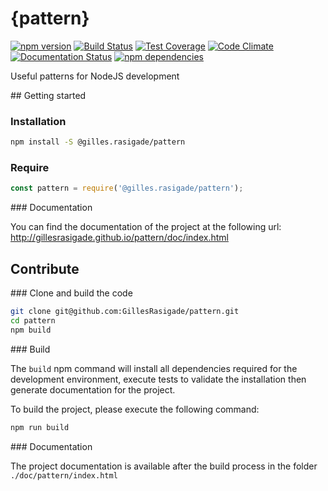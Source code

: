 # {pattern}

[![npm version](https://badge.fury.io/js/%40gilles.rasigade%2Fpattern.svg)](https://badge.fury.io/js/%40gilles.rasigade%2Fpattern) [![Build Status](https://travis-ci.org/GillesRasigade/pattern.svg?branch=master)](https://travis-ci.org/GillesRasigade/pattern) [![Test Coverage](https://codeclimate.com/github/GillesRasigade/pattern/badges/coverage.svg)](https://codeclimate.com/github/GillesRasigade/pattern/coverage) [![Code Climate](https://codeclimate.com/github/GillesRasigade/pattern/badges/gpa.svg)](https://codeclimate.com/github/GillesRasigade/pattern) [![Documentation Status](https://readthedocs.org/projects/pattern/badge/?version=latest)](http://pattern.readthedocs.org/en/latest/?badge=latest) [![npm dependencies](https://david-dm.org/GillesRasigade/pattern.svg)](https://david-dm.org/GillesRasigade/pattern.svg)

Useful patterns for NodeJS development

## Getting started

### Installation

```bash
npm install -S @gilles.rasigade/pattern
```

### Require

```js
const pattern = require('@gilles.rasigade/pattern');
```

### Documentation

You can find the documentation of the project at the following url:
http://gillesrasigade.github.io/pattern/doc/index.html

## Contribute

### Clone and build the code

```bash
git clone git@github.com:GillesRasigade/pattern.git
cd pattern
npm build
```

### Build

The `build` npm command will install all dependencies required for the development
environment, execute tests to validate the installation then generate documentation
for the project.

To build the project, please execute the following command:

```bash
npm run build
```

### Documentation

The project documentation is available after the build process in the folder
`./doc/pattern/index.html`
